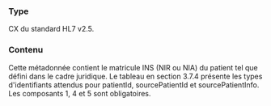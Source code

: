 ### Type
CX du standard HL7 v2.5. 

### Contenu
Cette métadonnée contient le matricule INS (NIR ou NIA) du patient tel que défini dans le cadre juridique. Le tableau en section 3.7.4 présente les types d'identifiants attendus pour patientId, sourcePatientId et sourcePatientInfo. Les composants 1, 4 et 5 sont obligatoires.


